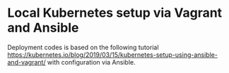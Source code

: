 # Local Kubernetes setup via Vagrant and Ansible

Deployment codes is based on the following tutorial https://kubernetes.io/blog/2019/03/15/kubernetes-setup-using-ansible-and-vagrant/ with configuration via Ansible.
